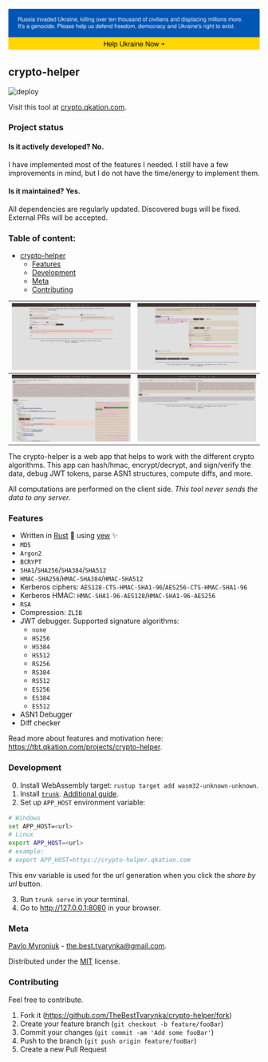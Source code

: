 [![Stand With Ukraine](https://raw.githubusercontent.com/vshymanskyy/StandWithUkraine/main/banner2-direct.svg)](https://stand-with-ukraine.pp.ua/)

## crypto-helper

![deploy](https://github.com/TheBestTvarynka/crypto-helper/actions/workflows/github-actions.yml/badge.svg)

Visit this tool at [crypto.qkation.com](https://crypto.qkation.com).

### Project status

#### Is it actively developed? No.
I have implemented most of the features I needed. I still have a few improvements in mind, but I do not have the time/energy to implement them.

#### Is it maintained? Yes.
All dependencies are regularly updated. Discovered bugs will be fixed. External PRs will be accepted.

### Table of content:

- [crypto-helper](#crypto-helper)
  - [Features](#features)
  - [Development](#development)
  - [Meta](#meta)
  - [Contributing](#contributing)

| ![](/public/img/crypto-helper.png) | ![](/public/img/jwt.png) |
|-|-|
| ![](/public/img/asn1.png) | ![](/public/img/diff.png) |

The crypto-helper is a web app that helps to work with the different crypto algorithms. This app can hash/hmac, encrypt/decrypt, and sign/verify the data, debug JWT tokens, parse ASN1 structures, compute diffs, and more.

All computations are performed on the client side. _This tool never sends the data to any server._

### Features

* Written in [Rust](https://github.com/rust-lang/rust) :crab: using [yew](https://github.com/yewstack/yew) :sparkles:
* `MD5`
* `Argon2`
* `BCRYPT`
* `SHA1`/`SHA256`/`SHA384`/`SHA512`
* `HMAC-SHA256`/`HMAC-SHA384`/`HMAC-SHA512`
* Kerberos ciphers: `AES128-CTS-HMAC-SHA1-96`/`AES256-CTS-HMAC-SHA1-96`
* Kerberos HMAC: `HMAC-SHA1-96-AES128`/`HMAC-SHA1-96-AES256`
* `RSA`
* Compression: `ZLIB`
* JWT debugger. Supported signature algorithms:
  * `none`
  * `HS256`
  * `HS384`
  * `HS512`
  * `RS256`
  * `RS384`
  * `RS512`
  * `ES256`
  * `ES384`
  * `ES512`
* ASN1 Debugger
* Diff checker

Read more about features and motivation here: https://tbt.qkation.com/projects/crypto-helper.

### Development

0. Install WebAssembly target: `rustup target add wasm32-unknown-unknown`.
1. Install [`trunk`](https://github.com/thedodd/trunk). [Additional guide](https://yew.rs/docs/next/getting-started/introduction#install-trunk).
2. Set up `APP_HOST` environment variable:
```bash
# Windows
set APP_HOST=<url>
# Linux
export APP_HOST=<url>
# example:
# export APP_HOST=https://crypto-helper.qkation.com
```
This env variable is used for the url generation when you click the *share by url* button.

3. Run `trunk serve` in your terminal.
4. Go to http://127.0.0.1:8080 in your browser.

### Meta

[Pavlo Myroniuk](https://github.com/TheBestTvarynka) - [the.best.tvarynka@gmail.com](mailto:the.best.tvarynka@gmail.com).

Distributed under the [MIT](https://github.com/TheBestTvarynka/crypto-helper/blob/main/LICENSE) license.

### Contributing

Feel free to contribute.

1. Fork it (<https://github.com/TheBestTvarynka/crypto-helper/fork>)
2. Create your feature branch (`git checkout -b feature/fooBar`)
3. Commit your changes (`git commit -am 'Add some fooBar'`)
4. Push to the branch (`git push origin feature/fooBar`)
5. Create a new Pull Request
